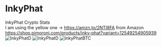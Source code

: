 # InkyPhat
InkyPhat Crypto Stats  
I am using the yellow one -> https://amzn.to/2NTI8FA from Amazon  
https://shop.pimoroni.com/products/inky-phat?variant=12549254905939  
![InkyPhatD](https://i.imgur.com/Aozuxvx.jpg?1)
![InkyPhatD](https://i.imgur.com/Q9E8ob0.jpg)
![InkyPhatBTC](https://i.imgur.com/oBU6fww.jpg)
